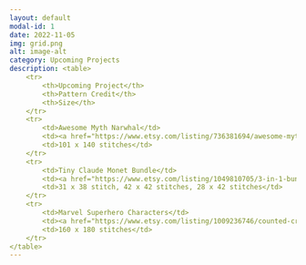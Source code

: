 ```yaml
---
layout: default
modal-id: 1
date: 2022-11-05
img: grid.png
alt: image-alt
category: Upcoming Projects
description: <table> 
    <tr> 
        <th>Upcoming Project</th>
        <th>Pattern Credit</th>
        <th>Size</th>
    </tr>
    <tr>
        <td>Awesome Myth Narwhal</td>
        <td><a href="https://www.etsy.com/listing/736381694/awesome-myth-narwhal-cross-stitch?ref=yr_purchases">Stitchrovia on Etsy</a></td>
        <td>101 x 140 stitches</td>
    </tr>
    <tr>
        <td>Tiny Claude Monet Bundle</td>
        <td><a href="https://www.etsy.com/listing/1049810705/3-in-1-bundle-tiny-claude-monet-cross?ref=yr_purchases">CrossStitchObsession on Etsy</a></td>
        <td>31 x 38 stitch, 42 x 42 stitches, 28 x 42 stitches</td>
    </tr>
    <tr>
        <td>Marvel Superhero Characters</td>
        <td><a href="https://www.etsy.com/listing/1009236746/counted-cross-stitch-sampler-mini?ref=yr_purchases">KnotalotUK on Etsy</a></td>
        <td>160 x 180 stitches</td>
    </tr>
</table>
---
```

